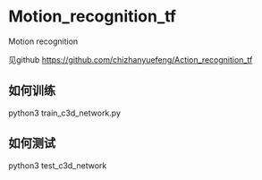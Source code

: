 # Motion_recognition_tf
Motion recognition

见github
https://github.com/chizhanyuefeng/Action_recognition_tf

## 如何训练

python3 train_c3d_network.py

## 如何测试
python3 test_c3d_network


